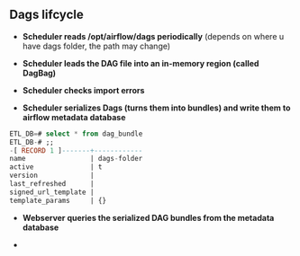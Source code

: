 ## Dags lifcycle

- **Scheduler reads /opt/airflow/dags  periodically** (depends on where u have dags folder, the path may change)

- **Scheduler leads the DAG file into an in-memory region (called DagBag)**

- **Scheduler checks import errors**

- **Scheduler serializes Dags (turns them into bundles) and write them to airflow metadata database**

```sql
ETL_DB=# select * from dag_bundle
ETL_DB-# ;;
-[ RECORD 1 ]-------+------------
name                | dags-folder
active              | t
version             | 
last_refreshed      | 
signed_url_template | 
template_params     | {}
```

- **Webserver queries the serialized DAG bundles from the metadata database**

-

